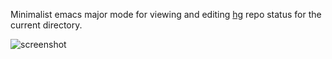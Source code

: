 Minimalist emacs major mode for viewing and editing
[hg](http://mercurial.selenic.com) repo status for the current
directory.

![screenshot](https://bytebucket.org/rnml/hg-status-mode/raw/tip/screenshot.png)
